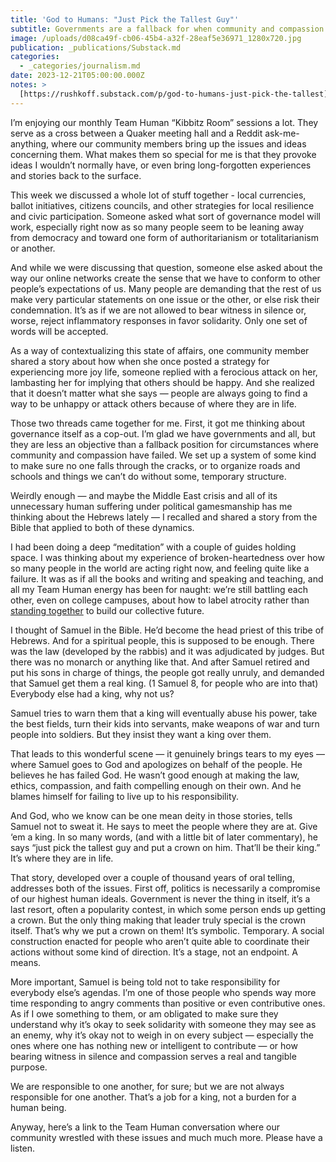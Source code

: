 ```yaml
---
title: 'God to Humans: "Just Pick the Tallest Guy"'
subtitle: Governments are a fallback for when community and compassion have failed
image: /uploads/d08ca49f-cb06-45b4-a32f-28eaf5e36971_1280x720.jpg
publication: _publications/Substack.md
categories:
  - _categories/journalism.md
date: 2023-12-21T05:00:00.000Z
notes: >
  [https://rushkoff.substack.com/p/god-to-humans-just-pick-the-tallest](https://rushkoff.substack.com/p/god-to-humans-just-pick-the-tallest)
---
```


I’m enjoying our monthly Team Human “Kibbitz Room” sessions a lot. They serve as a cross between a Quaker meeting hall and a Reddit ask-me-anything, where our community members bring up the issues and ideas concerning them. What makes them so special for me is that they provoke ideas I wouldn’t normally have, or even bring long-forgotten experiences and stories back to the surface. 

This week we discussed a whole lot of stuff together - local currencies, ballot initiatives, citizens councils, and other strategies for local resilience and civic participation. Someone asked what sort of governance model will work, especially right now as so many people seem to be leaning away from democracy and toward one form of authoritarianism or totalitarianism or another.

And while we were discussing that question, someone else asked about the way our online networks create the sense that we have to conform to other people’s expectations of us. Many people are demanding that the rest of us make very particular statements on one issue or the other, or else risk their condemnation. It’s as if we are not allowed to bear witness in silence or, worse, reject inflammatory responses in favor solidarity. Only one set of words will be accepted. 

As a way of contextualizing this state of affairs, one community member shared a story about how when she once posted a strategy for experiencing more joy life, someone replied with a ferocious attack on her, lambasting her for implying that others should be happy. And she realized that it doesn’t matter what she says — people are always going to find a way to be unhappy or attack others because of where they are in life. 

Those two threads came together for me. First, it got me thinking about governance itself as a cop-out. I’m glad we have governments and all, but they are less an objective than a fallback position for circumstances where community and compassion have failed. We set up a system of some kind to make sure no one falls through the cracks, or to organize roads and schools and things we can’t do without some, temporary structure. 

Weirdly enough — and maybe the Middle East crisis and all of its unnecessary human suffering under political gamesmanship has me thinking about the Hebrews lately — I recalled and shared a story from the Bible that applied to both of these dynamics. 

I had been doing a deep “meditation” with a couple of guides holding space. I was thinking about my experience of broken-heartedness over how so many people in the world are acting right now, and feeling quite like a failure. It was as if all the books and writing and speaking and teaching, and all my Team Human energy has been for naught: we’re still battling each other, even on college campuses, about how to label atrocity rather than [standing together](https://www.standing-together.org/en) to build our collective future. 

I thought of Samuel in the Bible. He’d become the head priest of this tribe of Hebrews. And for a spiritual people, this is supposed to be enough. There was the law (developed by the rabbis) and it was adjudicated by judges. But there was no monarch or anything like that. And after Samuel retired and put his sons in charge of things, the people got really unruly, and demanded that Samuel get them a real king. (1 Samuel 8, for people who are into that) Everybody else had a king, why not us? 

Samuel tries to warn them that a king will eventually abuse his power, take the best fields, turn their kids into servants, make weapons of war and turn people into soldiers. But they insist they want a king over them. 

That leads to this wonderful scene — it genuinely brings tears to my eyes — where Samuel goes to God and apologizes on behalf of the people. He believes he has failed God. He wasn’t good enough at making the law, ethics, compassion, and faith compelling enough on their own. And he blames himself for failing to live up to his responsibility. 

And God, who we know can be one mean deity in those stories, tells Samuel not to sweat it. He says to meet the people where they are at. Give ‘em a king. In so many words, (and with a little bit of later commentary), he says “just pick the tallest guy and put a crown on him. That’ll be their king.” It’s where they are in life. 

That story, developed over a couple of thousand years of oral telling, addresses both of the issues. First off, politics is necessarily a compromise of our highest human ideals. Government is never the thing in itself, it’s a last resort, often a popularity contest, in which some person ends up getting a crown. But the only thing making that leader truly special is the crown itself. That’s why we put a crown on them! It’s symbolic. Temporary. A social construction enacted for people who aren’t quite able to coordinate their actions without some kind of direction. It’s a stage, not an endpoint. A means. 

More important, Samuel is being told not to take responsibility for everybody else’s agendas. I’m one of those people who spends way more time responding to angry comments than positive or even contributive ones. As if I owe something to them, or am obligated to make sure they understand why it’s okay to seek solidarity with someone they may see as an enemy, why it’s okay not to weigh in on every subject — especially the ones where one has nothing new or intelligent to contribute — or how bearing witness in silence and compassion serves a real and tangible purpose. 

We are responsible to one another, for sure; but we are not always responsible for one another. That’s a job for a king, not a burden for a human being. 

Anyway, here’s a link to the Team Human conversation where our community wrestled with these issues and much much more. Please have a listen. 

